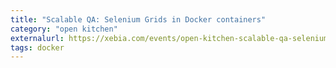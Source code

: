 ```yaml
---
title: "Scalable QA: Selenium Grids in Docker containers"
category: "open kitchen"
externalurl: https://xebia.com/events/open-kitchen-scalable-qa-selenium-grids-in-docker-containers
tags: docker
---
```

